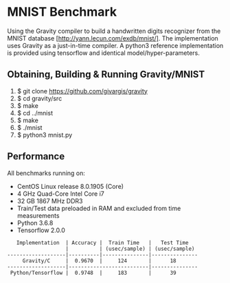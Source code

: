 # MNIST Benchmark

Using the Gravity compiler to build a handwritten digits recognizer from the
MNIST database [http://yann.lecun.com/exdb/mnist/]. The implementation uses
Gravity as a just-in-time compiler. A python3 reference implementation is
provided using tensorflow and identical model/hyper-parameters.

## Obtaining, Building & Running Gravity/MNIST
  1. $ git clone https://github.com/givargis/gravity
  2. $ cd gravity/src
  3. $ make
  4. $ cd ../mnist
  5. $ make
  6. $ ./mnist
  7. $ python3 mnist.py

## Performance

All benchmarks running on:
  * CentOS Linux release 8.0.1905 (Core)
  * 4 GHz Quad-Core Intel Core i7
  * 32 GB 1867 MHz DDR3
  * Train/Test data preloaded in RAM and excluded from time measurements
  * Python 3.6.8
  * Tensorflow 2.0.0

```
   Implementation  | Accuracy |  Train Time   |   Test Time
                   |          | (usec/sample) | (usec/sample)
-------------------|----------|---------------|---------------
     Gravity/C     |  0.9670  |     124       |      18
-------------------|--------------------------|---------------
 Python/Tensorflow |  0.9748  |     183       |      39
```
